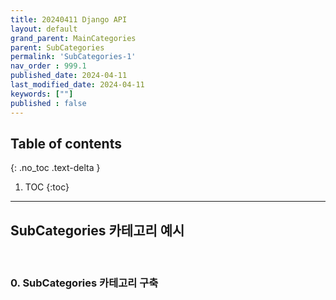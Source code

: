 ```yaml
---
title: 20240411 Django API
layout: default
grand_parent: MainCategories
parent: SubCategories
permalink: 'SubCategories-1'
nav_order : 999.1
published_date: 2024-04-11
last_modified_date: 2024-04-11
keywords: [""]
published : false
---
```

## Table of contents
{: .no_toc .text-delta }

1. TOC
{:toc}
---

<!-- 글의 제목은 ##
    나머지 큰 제목은 ###
    이후 나머지는 4개이상 -->

## SubCategories 카테고리 예시
<br>

### 0. SubCategories 카테고리 구축